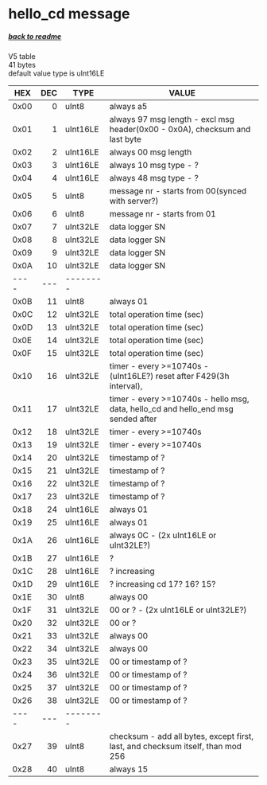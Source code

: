 # hello_cd message
##### [back to readme](../README.md)  
V5 table  
41 bytes  
default value type is uInt16LE 

| HEX  	| DEC 	| TYPE 	   	| VALUE                                                                                                     	|
|------	|-----:	|----------	|--------------------------------------------------------------------------------------------------------------	|
| 0x00 	| 0   	| uInt8    	| always a5                                                                                                 	|
| 0x01 	| 1   	| uInt16LE 	| always 97 msg length - excl msg header(0x00 - 0x0A), checksum and last byte                               	|
| 0x02 	| 2   	| uInt16LE 	| always 00 msg length                                                                                      	|
| 0x03 	| 3   	| uInt16LE 	| always 10 msg type - ?                                                                                    	|
| 0x04 	| 4   	| uInt16LE 	| always 48 msg type - ?                                                                                    	|
| 0x05 	| 5   	| uInt8    	| message nr - starts from 00(synced with server?)                                                          	|
| 0x06 	| 6   	| uInt8    	| message nr - starts from 01                                                                               	|
| 0x07 	| 7   	| uInt32LE 	| data logger SN                                                                                            	|
| 0x08 	| 8   	| uInt32LE 	| data logger SN                                                                                            	|
| 0x09 	| 9   	| uInt32LE 	| data logger SN                                                                                            	|
| 0x0A 	| 10  	| uInt32LE 	| data logger SN                                                                                            	|
| ---- 	| --- 	| -------- 	|                                                                                                           	|
| 0x0B 	| 11  	| uInt8    	| always 01                                                                                                 	|
| 0x0C 	| 12  	| uInt32LE 	| total operation time (sec)                                                                                	|
| 0x0D 	| 13  	| uInt32LE 	| total operation time (sec)                                                                                	|
| 0x0E 	| 14  	| uInt32LE 	| total operation time (sec)                                                                                	|
| 0x0F 	| 15  	| uInt32LE 	| total operation time (sec)                                                                                	|
| 0x10 	| 16  	| uInt32LE 	| timer - every >=10740s - (uInt16LE?) reset after F429(3h interval),                                       	|
| 0x11 	| 17  	| uInt32LE 	| timer - every >=10740s - hello msg, data, hello_cd and hello_end msg sended after                         	|
| 0x12 	| 18  	| uInt32LE 	| timer - every >=10740s                                                                                    	|
| 0x13 	| 19  	| uInt32LE 	| timer - every >=10740s                                                                                    	|
| 0x14 	| 20  	| uInt32LE 	| timestamp of ?                                                                                            	|
| 0x15 	| 21  	| uInt32LE 	| timestamp of ?                                                                                            	|
| 0x16 	| 22  	| uInt32LE 	| timestamp of ?                                                                                            	|
| 0x17 	| 23  	| uInt32LE 	| timestamp of ?                                                                                            	|
| 0x18 	| 24  	| uInt16LE 	| always 01                                                                                                 	|
| 0x19 	| 25  	| uInt16LE 	| always 01                                                                                                 	|
| 0x1A 	| 26  	| uInt16LE 	| always 0C - (2x uInt16LE or uInt32LE?)                                                                    	|
| 0x1B 	| 27  	| uInt16LE 	| ?                                                                                                         	|
| 0x1C 	| 28  	| uInt16LE 	| ? increasing                                                                                              	|
| 0x1D 	| 29  	| uInt16LE 	| ? increasing cd 17? 16? 15?                                                                               	|
| 0x1E 	| 30  	| uInt8    	| always 00                                                                                                 	|
| 0x1F 	| 31  	| uInt32LE 	| 00 or ? - (2x uInt16LE or uInt32LE?)                                                                      	|
| 0x20 	| 32  	| uInt32LE 	| 00 or ?                                                                                                   	|
| 0x21 	| 33  	| uInt32LE 	| always 00                                                                                                 	|
| 0x22 	| 34  	| uInt32LE 	| always 00                                                                                                 	|
| 0x23 	| 35  	| uInt32LE 	| 00 or timestamp of ?                                                                                      	|
| 0x24 	| 36  	| uInt32LE 	| 00 or timestamp of ?                                                                                      	|
| 0x25 	| 37  	| uInt32LE 	| 00 or timestamp of ?                                                                                      	|
| 0x26 	| 38  	| uInt32LE 	| 00 or timestamp of ?                                                                                      	|
| ---- 	| --- 	| -------- 	|                                                                                                           	|
| 0x27 	| 39  	| uInt8    	| checksum - add all bytes, except first, last, and checksum itself, than mod 256                           	|
| 0x28 	| 40  	| uInt8    	| always 15                                                                                                 	|

